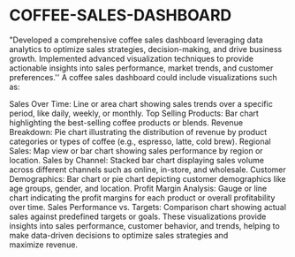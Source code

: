# COFFEE-SALES-DASHBOARD
"Developed a comprehensive coffee sales dashboard leveraging data analytics to optimize sales strategies, decision-making, and drive business growth. Implemented advanced visualization techniques to provide actionable insights into sales performance, market trends, and customer preferences.'' 
A coffee sales dashboard could include visualizations such as:

Sales Over Time: Line or area chart showing sales trends over a specific period, like daily, weekly, or monthly.
Top Selling Products: Bar chart highlighting the best-selling coffee products or blends.
Revenue Breakdown: Pie chart illustrating the distribution of revenue by product categories or types of coffee (e.g., espresso, latte, cold brew).
Regional Sales: Map view or bar chart showing sales performance by region or location.
Sales by Channel: Stacked bar chart displaying sales volume across different channels such as online, in-store, and wholesale.
Customer Demographics: Bar chart or pie chart depicting customer demographics like age groups, gender, and location.
Profit Margin Analysis: Gauge or line chart indicating the profit margins for each product or overall profitability over time.
Sales Performance vs. Targets: Comparison chart showing actual sales against predefined targets or goals.
These visualizations provide insights into sales performance, customer behavior, and trends, helping to make data-driven decisions to optimize sales strategies and maximize revenue.
